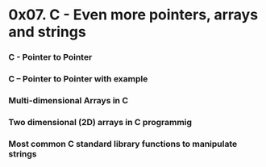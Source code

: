 # 0x07. C - Even more pointers, arrays and strings
### C - Pointer to Pointer
### C – Pointer to Pointer with example
### Multi-dimensional Arrays in C
### Two dimensional (2D) arrays in C programmig
### Most common C standard library functions to manipulate strings
